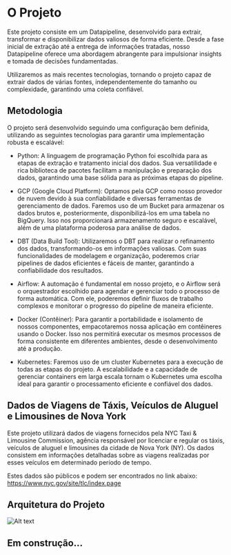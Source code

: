 
# O Projeto

Este projeto consiste em um Datapipeline, desenvolvido para extrair, transformar e disponibilizar dados valiosos de forma eficiente. Desde a fase inicial de extração até a entrega de informações tratadas, nosso Datapipeline oferece uma abordagem abrangente para impulsionar insights e tomada de decisões fundamentadas.

Utilizaremos as mais recentes tecnologias, tornando o projeto capaz de extrair dados de várias fontes, independentemente do tamanho ou complexidade, garantindo uma coleta confiável.

## Metodologia

O projeto será desenvolvido seguindo uma configuração bem definida, utilizando as seguintes tecnologias para garantir uma implementação robusta e escalável:

- Python: A linguagem de programação Python foi escolhida para as etapas de extração e tratamento inicial dos dados. Sua versatilidade e rica biblioteca de pacotes facilitam a manipulação e preparação dos dados, garantindo uma base sólida para as próximas etapas do pipeline.

- GCP (Google Cloud Platform): Optamos pela GCP como nosso provedor de nuvem devido à sua confiabilidade e diversas ferramentas de gerenciamento de dados. Faremos uso de um Bucket para armazenar os dados brutos e, posteriormente, disponibilizá-los em uma tabela no BigQuery. Isso nos proporcionará armazenamento seguro e escalável, além de uma plataforma poderosa para análise de dados.

- DBT (Data Build Tool): Utilizaremos o DBT para realizar o refinamento dos dados, transformando-os em informações valiosas. Com suas funcionalidades de modelagem e organização, poderemos criar pipelines de dados eficientes e fáceis de manter, garantindo a confiabilidade dos resultados.

- Airflow: A automação é fundamental em nosso projeto, e o Airflow será o orquestrador escolhido para agendar e gerenciar todo o processo de forma automática. Com ele, poderemos definir fluxos de trabalho complexos e monitorar o progresso do pipeline de maneira eficiente.

- Docker (Contêiner): Para garantir a portabilidade e isolamento de nossos componentes, empacotaremos nossa aplicação em contêineres usando o Docker. Isso nos permitirá executar os mesmos processos de forma consistente em diferentes ambientes, desde o desenvolvimento até a produção.

- Kubernetes: Faremos uso de um cluster Kubernetes para a execução de todas as etapas do projeto. A escalabilidade e a capacidade de gerenciar containers em larga escala tornam o Kubernetes uma escolha ideal para garantir o processamento eficiente e confiável dos dados.

## Dados de Viagens de Táxis, Veículos de Aluguel e Limousines de Nova York

Este projeto utilizará dados de viagens fornecidos pela NYC Taxi & Limousine Commission, agência responsável por licenciar e regular os táxis, veículos de aluguel e limousines da cidade de Nova York (NY). Os dados consistem em informações detalhadas sobre as viagens realizadas por esses veículos em determinado período de tempo.

Estes dados são públicos e podem ser encontrados no link abaixo: https://www.nyc.gov/site/tlc/index.page


## Arquitetura do Projeto

![Alt text](data_pipeline_architecture.jpg)

## Em construção...